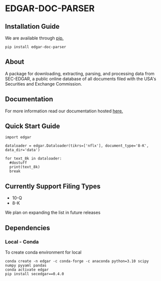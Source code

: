 # EDGAR-DOC-PARSER

## Installation Guide

We are available through [pip.](https://pypi.org/project/edgar-doc-parser/)
```
pip install edgar-doc-parser
```

## About

A package for downloading, extracting, parsing, and processing data from SEC-EDGAR, a public online database of all documents filed with the USA's Securities and Exchange Commission.

## Documentation

For more information read our documentation hosted [here.](https://kamilkrukowski.github.io/EDGAR-DOC-PARSER)

## Quick Start Guide

```
import edgar

dataloader = edgar.Dataloader(tikrs=['nflx'], document_type='8-K', data_dir='data')

for text_8k in dataloader:
  #dostuff
  print(text_8k)
  break
```

## Currently Support Filing Types

* 10-Q
* 8-K

We plan on expanding the list in future releases

## Dependencies
### Local - Conda

To create conda environment for local
```
conda create -n edgar -c conda-forge -c anaconda python=3.10 scipy numpy pyyaml pandas
conda activate edgar
pip install secedgar==0.4.0
```
